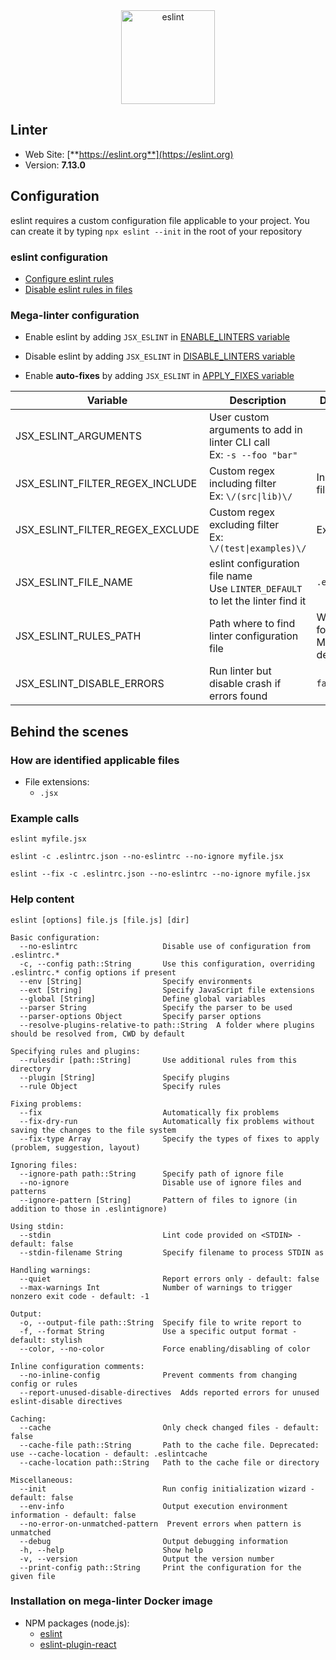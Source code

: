 <!-- markdownlint-disable MD033 MD041 -->
<!-- Generated by .automation/build.py, please do not update manually -->

<div align="center">
  <a href="https://eslint.org" target="blank" title="Visit linter Web Site">
    <img src="https://i.imgur.com/CFdruO8.jpg" alt="eslint" height="150px" class="megalinter-banner">
  </a>
</div>

## Linter

- Web Site: [**https://eslint.org**](https://eslint.org)
- Version: **7.13.0**

## Configuration

eslint requires a custom configuration file applicable to your project.
You can create it by typing `npx eslint --init` in the root of your repository

### eslint configuration

- [Configure eslint rules](https://eslint.org/docs/user-guide/configuring)
- [Disable eslint rules in files](https://eslint.org/docs/user-guide/configuring#disabling-rules-with-inline-comments)

### Mega-linter configuration

- Enable eslint by adding `JSX_ESLINT` in [ENABLE_LINTERS variable](index.md#activation-and-deactivation)
- Disable eslint by adding `JSX_ESLINT` in [DISABLE_LINTERS variable](index.md#activation-and-deactivation)

- Enable **auto-fixes** by adding `JSX_ESLINT` in [APPLY_FIXES variable](index.md#apply-fixes)

| Variable | Description | Default value |
| ----------------- | -------------- | -------------- |
| JSX_ESLINT_ARGUMENTS | User custom arguments to add in linter CLI call<br/>Ex: `-s --foo "bar"` |  |
| JSX_ESLINT_FILTER_REGEX_INCLUDE | Custom regex including filter<br/>Ex: `\/(src\|lib)\/` | Include every file |
| JSX_ESLINT_FILTER_REGEX_EXCLUDE | Custom regex excluding filter<br/>Ex: `\/(test\|examples)\/` | Exclude no file |
| JSX_ESLINT_FILE_NAME | eslint configuration file name</br>Use `LINTER_DEFAULT` to let the linter find it | `.eslintrc.json` |
| JSX_ESLINT_RULES_PATH | Path where to find linter configuration file | Workspace folder, then Mega-Linter default rules |
| JSX_ESLINT_DISABLE_ERRORS | Run linter but disable crash if errors found | `false` |

## Behind the scenes

### How are identified applicable files

- File extensions:
  - `.jsx`


### Example calls

```shell
eslint myfile.jsx
```

```shell
eslint -c .eslintrc.json --no-eslintrc --no-ignore myfile.jsx
```

```shell
eslint --fix -c .eslintrc.json --no-eslintrc --no-ignore myfile.jsx
```


### Help content

```shell
eslint [options] file.js [file.js] [dir]

Basic configuration:
  --no-eslintrc                   Disable use of configuration from .eslintrc.*
  -c, --config path::String       Use this configuration, overriding .eslintrc.* config options if present
  --env [String]                  Specify environments
  --ext [String]                  Specify JavaScript file extensions
  --global [String]               Define global variables
  --parser String                 Specify the parser to be used
  --parser-options Object         Specify parser options
  --resolve-plugins-relative-to path::String  A folder where plugins should be resolved from, CWD by default

Specifying rules and plugins:
  --rulesdir [path::String]       Use additional rules from this directory
  --plugin [String]               Specify plugins
  --rule Object                   Specify rules

Fixing problems:
  --fix                           Automatically fix problems
  --fix-dry-run                   Automatically fix problems without saving the changes to the file system
  --fix-type Array                Specify the types of fixes to apply (problem, suggestion, layout)

Ignoring files:
  --ignore-path path::String      Specify path of ignore file
  --no-ignore                     Disable use of ignore files and patterns
  --ignore-pattern [String]       Pattern of files to ignore (in addition to those in .eslintignore)

Using stdin:
  --stdin                         Lint code provided on <STDIN> - default: false
  --stdin-filename String         Specify filename to process STDIN as

Handling warnings:
  --quiet                         Report errors only - default: false
  --max-warnings Int              Number of warnings to trigger nonzero exit code - default: -1

Output:
  -o, --output-file path::String  Specify file to write report to
  -f, --format String             Use a specific output format - default: stylish
  --color, --no-color             Force enabling/disabling of color

Inline configuration comments:
  --no-inline-config              Prevent comments from changing config or rules
  --report-unused-disable-directives  Adds reported errors for unused eslint-disable directives

Caching:
  --cache                         Only check changed files - default: false
  --cache-file path::String       Path to the cache file. Deprecated: use --cache-location - default: .eslintcache
  --cache-location path::String   Path to the cache file or directory

Miscellaneous:
  --init                          Run config initialization wizard - default: false
  --env-info                      Output execution environment information - default: false
  --no-error-on-unmatched-pattern  Prevent errors when pattern is unmatched
  --debug                         Output debugging information
  -h, --help                      Show help
  -v, --version                   Output the version number
  --print-config path::String     Print the configuration for the given file

```

### Installation on mega-linter Docker image

- NPM packages (node.js):
  - [eslint](https://www.npmjs.com/package/eslint)
  - [eslint-plugin-react](https://www.npmjs.com/package/eslint-plugin-react)

